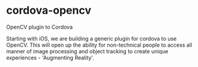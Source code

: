 # cordova-opencv
OpenCV plugin to Cordova

Starting with iOS, we are building a generic plugin for cordova to use OpenCV.  This will open up the ability for non-technical people to access all manner of image processing and object tracking to create unique experiences - 'Augmenting Reality'.
